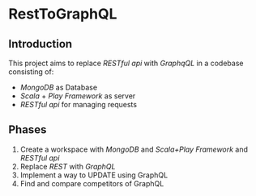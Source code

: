 # RestToGraphQL

## Introduction
This project aims to replace *RESTful api* with *GraphqQL* in a codebase consisting of:
* *MongoDB* as Database
* *Scala* + *Play Framework* as server
* *RESTful api* for managing requests

## Phases
1. Create a workspace with *MongoDB* and *Scala+Play Framework* and *RESTful api*
2. Replace *REST* with *GraphQL*
3. Implement a way to UPDATE using GraphQL
4. Find and compare competitors of GraphQL
